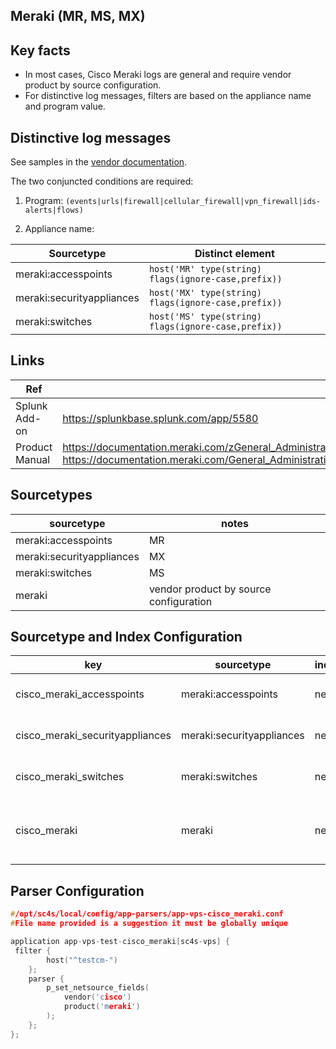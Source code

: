 ## Meraki (MR, MS, MX)

## Key facts
* In most cases, Cisco Meraki logs are general and require vendor product by source configuration.
* For distinctive log messages, filters are based on the appliance name and program value.

## Distinctive log messages
See samples in the [vendor documentation](https://documentation.meraki.com/General_Administration/Monitoring_and_Reporting/Syslog_Event_Types_and_Log_Samples).

The two conjuncted conditions are required:

1. Program: `(events|urls|firewall|cellular_firewall|vpn_firewall|ids-alerts|flows)`

2. Appliance name:

| Sourcetype | Distinct element |
| ---------  | --------------   |
| meraki:accesspoints | `host('MR' type(string) flags(ignore-case,prefix))` |
| meraki:securityappliances | `host('MX' type(string) flags(ignore-case,prefix))` |
| meraki:switches | `host('MS' type(string) flags(ignore-case,prefix))` |
 

## Links

| Ref            | Link                                                                                                    |
|----------------|---------------------------------------------------------------------------------------------------------|
| Splunk Add-on  | <https://splunkbase.splunk.com/app/5580>                                                                 |
| Product Manual | <https://documentation.meraki.com/zGeneral_Administration/Monitoring_and_Reporting/Syslog_Server_Overview_and_Configuration> <https://documentation.meraki.com/General_Administration/Monitoring_and_Reporting/Syslog_Event_Types_and_Log_Samples> |

## Sourcetypes

| sourcetype     | notes                                                                                                   |
|----------------|---------------------------------------------------------------------------------------------------------|
| meraki:accesspoints    | MR                                                                                                |
| meraki:securityappliances    | MX                                                                                              |
| meraki:switches    | MS                                                                                             |
| meraki | vendor product by source configuration |

## Sourcetype and Index Configuration

| key            | sourcetype     | index          | notes          |
|----------------|----------------|----------------|----------------|
| cisco_meraki_accesspoints     | meraki:accesspoints    | netfw          | Filtered on the message format |
| cisco_meraki_securityappliances     | meraki:securityappliances    | netfw          | Filtered on the message format |
| cisco_meraki_switches     | meraki:switches    | netfw          | Filtered on the message format |
| cisco_meraki | meraki | netfw | Filtered on vendor product by source configuration |

## Parser Configuration

```c
#/opt/sc4s/local/config/app-parsers/app-vps-cisco_meraki.conf
#File name provided is a suggestion it must be globally unique

application app-vps-test-cisco_meraki[sc4s-vps] {
 filter { 
        host("^testcm-")
    }; 
    parser { 
        p_set_netsource_fields(
            vendor('cisco')
            product('meraki')
        ); 
    };   
};
```
